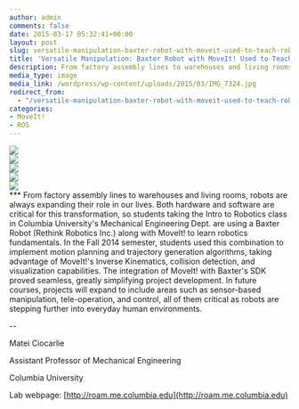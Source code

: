 ```yaml
---
author: admin
comments: false
date: 2015-03-17 05:32:41+00:00
layout: post
slug: versatile-manipulation-baxter-robot-with-moveit-used-to-teach-robotics-fundamentals-at-columbia-university
title: 'Versatile Manipulation: Baxter Robot with MoveIt! Used to Teach Robotics Fundamentals at Columbia University'
description: From factory assembly lines to warehouses and living rooms, robots are always expanding their role in our lives. Both hardware and software are critical for this transformation, so students taking the Intro to Robotics class in Columbia University’s Mechanical Engineering Dept. are using a Baxter Robot (Rethink Robotics Inc.) along with MoveIt! to learn robotics fundamentals. ...
media_type: image
media_link: /wordpress/wp-content/uploads/2015/03/IMG_7324.jpg
redirect_from:
  - "/versatile-manipulation-baxter-robot-with-moveit-used-to-teach-robotics-fundamentals-at-columbia-university/"
categories:
- MoveIt!
- ROS
---
```


<div class='row'>
  <div class='col-sm-4'>
    <img src='/wordpress/wp-content/uploads/2015/03/IMG_7319-200x300.jpg' class='img-thumbnail img-responsive Responsive image'/>
  </div>
  <div class='col-sm-4'>
    <img src='/wordpress/wp-content/uploads/2015/03/IMG_7324-300x200.jpg' class='img-thumbnail img-responsive Responsive image'/>
  </div>
  <div class='col-sm-4'>
    <img src='/wordpress/wp-content/uploads/2015/03/IMG_7335-300x200.jpg' class='img-thumbnail img-responsive Responsive image'/>
  </div>
  <div class='col-sm-4'>
    <img src='/wordpress/wp-content/uploads/2015/03/IMG_7339-300x200.jpg' class='img-thumbnail img-responsive Responsive image'/>
  </div>
  <div class='col-sm-4'>
    <img src='/wordpress/wp-content/uploads/2015/03/IMG_7342-300x200.jpg' class='img-thumbnail img-responsive Responsive image'/>
  </div>
</div>
***
From factory assembly lines to warehouses and living rooms, robots are always expanding their role in our lives. Both hardware and software are critical for this transformation, so students taking the Intro to Robotics class in Columbia University's Mechanical Engineering Dept. are using a Baxter Robot (Rethink Robotics Inc.) along with MoveIt! to learn robotics fundamentals. In the Fall 2014 semester, students used this combination to implement motion planning and trajectory generation algorithms, taking advantage of MoveIt!'s Inverse Kinematics, collision detection, and visualization capabilities. The integration of MoveIt! with Baxter's SDK proved seamless, greatly simplifying project development. In future courses, projects will expand to include areas such as sensor-based manipulation, tele-operation, and control, all of them critical as robots are stepping further into everyday human environments.

--

Matei Ciocarlie

Assistant Professor of Mechanical Engineering

Columbia University

Lab webpage: [http://roam.me.columbia.edu](http://roam.me.columbia.edu)
